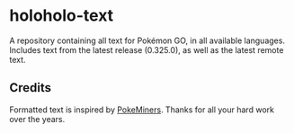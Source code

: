 # holoholo-text
A repository containing all text for Pokémon GO, in all available languages.  
Includes text from the latest release (0.325.0), as well as the latest remote text.

## Credits
Formatted text is inspired by [PokeMiners](https://github.com/PokeMiners). Thanks for all your hard work over the years.